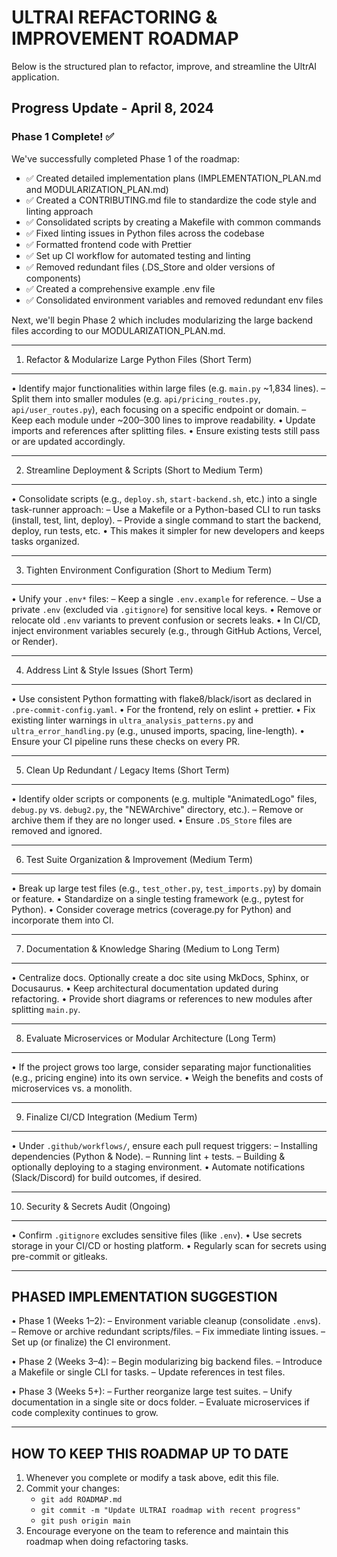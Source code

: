 # ULTRAI REFACTORING & IMPROVEMENT ROADMAP

Below is the structured plan to refactor, improve, and streamline the UltrAI application.

## Progress Update - April 8, 2024

### Phase 1 Complete! ✅

We've successfully completed Phase 1 of the roadmap:

- ✅ Created detailed implementation plans (IMPLEMENTATION_PLAN.md and MODULARIZATION_PLAN.md)
- ✅ Created a CONTRIBUTING.md file to standardize the code style and linting approach
- ✅ Consolidated scripts by creating a Makefile with common commands
- ✅ Fixed linting issues in Python files across the codebase
- ✅ Formatted frontend code with Prettier
- ✅ Set up CI workflow for automated testing and linting
- ✅ Removed redundant files (.DS_Store and older versions of components)
- ✅ Created a comprehensive example .env file
- ✅ Consolidated environment variables and removed redundant env files

Next, we'll begin Phase 2 which includes modularizing the large backend files according to our MODULARIZATION_PLAN.md.

--------------------------------------------------------------------------------

1. Refactor & Modularize Large Python Files (Short Term)

--------------------------------------------------------------------------------
• Identify major functionalities within large files (e.g. `main.py` ~1,834 lines).
  – Split them into smaller modules (e.g. `api/pricing_routes.py`, `api/user_routes.py`), each focusing on a specific endpoint or domain.
  – Keep each module under ~200–300 lines to improve readability.
• Update imports and references after splitting files.
• Ensure existing tests still pass or are updated accordingly.

--------------------------------------------------------------------------------

2. Streamline Deployment & Scripts (Short to Medium Term)

--------------------------------------------------------------------------------
• Consolidate scripts (e.g., `deploy.sh`, `start-backend.sh`, etc.) into a single task-runner approach:
  – Use a Makefile or a Python-based CLI to run tasks (install, test, lint, deploy).
  – Provide a single command to start the backend, deploy, run tests, etc.
• This makes it simpler for new developers and keeps tasks organized.

--------------------------------------------------------------------------------

3. Tighten Environment Configuration (Short to Medium Term)

--------------------------------------------------------------------------------
• Unify your `.env*` files:
  – Keep a single `.env.example` for reference.
  – Use a private `.env` (excluded via `.gitignore`) for sensitive local keys.
• Remove or relocate old `.env` variants to prevent confusion or secrets leaks.
• In CI/CD, inject environment variables securely (e.g., through GitHub Actions, Vercel, or Render).

--------------------------------------------------------------------------------

4. Address Lint & Style Issues (Short Term)

--------------------------------------------------------------------------------
• Use consistent Python formatting with flake8/black/isort as declared in `.pre-commit-config.yaml`.
• For the frontend, rely on eslint + prettier.
• Fix existing linter warnings in `ultra_analysis_patterns.py` and `ultra_error_handling.py` (e.g., unused imports, spacing, line-length).
• Ensure your CI pipeline runs these checks on every PR.

--------------------------------------------------------------------------------

5. Clean Up Redundant / Legacy Items (Short Term)

--------------------------------------------------------------------------------
• Identify older scripts or components (e.g. multiple \"AnimatedLogo\" files, `debug.py` vs. `debug2.py`, the \"NEWArchive\" directory, etc.).
  – Remove or archive them if they are no longer used.
• Ensure `.DS_Store` files are removed and ignored.

--------------------------------------------------------------------------------

6. Test Suite Organization & Improvement (Medium Term)

--------------------------------------------------------------------------------
• Break up large test files (e.g., `test_other.py`, `test_imports.py`) by domain or feature.
• Standardize on a single testing framework (e.g., pytest for Python).
• Consider coverage metrics (coverage.py for Python) and incorporate them into CI.

--------------------------------------------------------------------------------

7. Documentation & Knowledge Sharing (Medium to Long Term)

--------------------------------------------------------------------------------
• Centralize docs. Optionally create a doc site using MkDocs, Sphinx, or Docusaurus.
• Keep architectural documentation updated during refactoring.
• Provide short diagrams or references to new modules after splitting `main.py`.

--------------------------------------------------------------------------------

8. Evaluate Microservices or Modular Architecture (Long Term)

--------------------------------------------------------------------------------
• If the project grows too large, consider separating major functionalities (e.g., pricing engine) into its own service.
• Weigh the benefits and costs of microservices vs. a monolith.

--------------------------------------------------------------------------------

9. Finalize CI/CD Integration (Medium Term)

--------------------------------------------------------------------------------
• Under `.github/workflows/`, ensure each pull request triggers:
  – Installing dependencies (Python & Node).
  – Running lint + tests.
  – Building & optionally deploying to a staging environment.
• Automate notifications (Slack/Discord) for build outcomes, if desired.

--------------------------------------------------------------------------------

10. Security & Secrets Audit (Ongoing)

--------------------------------------------------------------------------------
• Confirm `.gitignore` excludes sensitive files (like `.env`).
• Use secrets storage in your CI/CD or hosting platform.
• Regularly scan for secrets using pre-commit or gitleaks.

--------------------------------------------------------------------------------

PHASED IMPLEMENTATION SUGGESTION
--------------------------------------------------------------------------------

• Phase 1 (Weeks 1–2):
  – Environment variable cleanup (consolidate `.env`s).
  – Remove or archive redundant scripts/files.
  – Fix immediate linting issues.
  – Set up (or finalize) the CI environment.

• Phase 2 (Weeks 3–4):
  – Begin modularizing big backend files.
  – Introduce a Makefile or single CLI for tasks.
  – Update references in test files.

• Phase 3 (Weeks 5+):
  – Further reorganize large test suites.
  – Unify documentation in a single site or docs folder.
  – Evaluate microservices if code complexity continues to grow.

--------------------------------------------------------------------------------

HOW TO KEEP THIS ROADMAP UP TO DATE
--------------------------------------------------------------------------------

1. Whenever you complete or modify a task above, edit this file.
2. Commit your changes:
   - `git add ROADMAP.md`
   - `git commit -m "Update ULTRAI roadmap with recent progress"`
   - `git push origin main`
3. Encourage everyone on the team to reference and maintain this roadmap when doing refactoring tasks.
